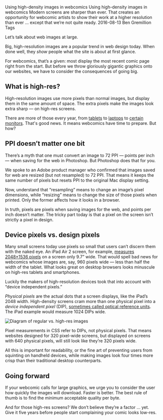 Using high-density images in webcomics
Using high-density images in webcomics
Modern screens are sharper than ever. That creates an opportunity for webcomic artists to show their work at a higher resolution than ever … except that we’re not quite ready.
2016-08-13
Ben Gremillion
Tags

Let’s talk about web images at large.

Big, high-resolution images are a popular trend in web design today. When done well, they *show* people what the site is about at first glance. 

For webcomics, that’s a given: most display the most recent comic page right from the start. But before we throw gloriously gigantic graphics onto our websites, we have to consider the consequences of going big.

##  What is high-res? 

High-resolution images use more pixels than normal images, but display them in the same amount of space. The extra pixels make the images look extra sharp — on high-res screens.

There are more of those every year, from [tablets](http://www.cnet.com/news/tablets-with-the-best-screens/) to [laptops](http://www.theregister.co.uk/2014/11/28/five_high_dpi_laptops_roundup/) to [certain monitors](http://lifehacker.com/five-best-4k-computer-monitors-1712678664). That's good news. It means webcomics have time to prepare. But how?

## PPI doesn’t matter one bit

There’s a myth that one must convert an image to 72 PPI — points per inch — when saving for the web in Photoshop. But Photoshop does that for you. 

We spoke to an Adobe product manager who confirmed that images saved for web are resized (but not resampled) to 72 PPI. That means it keeps the same number of pixels but resets PPI to the original Mac display setting.

Now, understand that “resampling” means to change an image’s pixel dimensions, while “resizing” means to change the size of those pixels when printed. Only the former affects how it looks in a browser.

In truth, pixels are pixels when saving images for the web, and points per inch doesn’t matter. The tricky part today is that a pixel on the screen isn’t strictly a pixel in design.

## Device pixels vs. design pixels

Many small screens today use pixels so small that users can’t discern them with the naked eye. An iPad Air 2 screen, for example, [measures 2048×1536 pixels](https://www.apple.com/ipad-air-2/) on a screen only 9.7” wide. That would spell bad news for webcomics whose images are, say, 960 pixels wide — less than half the width of the tablet. What looks great on desktop browsers looks minuscule on high-res tablets and smartphones.

Luckily the makers of high-resolution devices took that into account with “device independent pixels.”

*Physical pixels* are the actual dots that a screen displays, like the iPad’s 2048 width. High-density screens cram more than one physical pixel into a *device independent pixel* (DIP), [sometimes called optical reference units](http://alistapart.com/article/a-pixel-identity-crisis#section2). The iPad example would measure 1024 DIPs wide.

![Diagram of regular vs. high-res images](/blog_content/using-high-density-images-in-webocmics/Hi-res-art.png)

Pixel measurements in CSS refer to DIPs, not physical pixels. That means websites designed for 320 pixel-wide screens, but displayed on screens with 640 physical pixels, will still look like they’re 320 pixels wide.

All this is important for readability, or the fine art of preventing users from squinting on handheld devices, while making images look four times more crisp than their traditional desktop counterparts.

## Going forward

If your webcomic calls for large graphics, we urge you to consider the user how quickly the images will download. Faster is better. The best rule of thumb is to find the minimum acceptable quality per byte. 

And for those high-res screens? We don’t believe they’re a factor … yet. Give it five years before people start complaining your comic looks low-res.